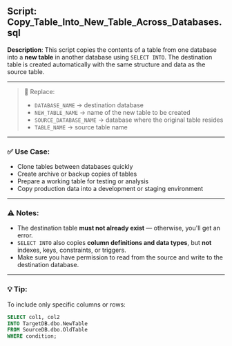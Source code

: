 ## Script: Copy_Table_Into_New_Table_Across_Databases.sql

**Description**:
This script copies the contents of a table from one database into a **new table** in another database using `SELECT INTO`. The destination table is created automatically with the same structure and data as the source table.

---

> 🔁 Replace:
> - `DATABASE_NAME` → destination database
> - `NEW_TABLE_NAME` → name of the new table to be created
> - `SOURCE_DATABASE_NAME` → database where the original table resides
> - `TABLE_NAME` → source table name

---

### ✅ Use Case:
- Clone tables between databases quickly
- Create archive or backup copies of tables
- Prepare a working table for testing or analysis
- Copy production data into a development or staging environment

---

### ⚠️ Notes:
- The destination table **must not already exist** — otherwise, you'll get an error.
- `SELECT INTO` also copies **column definitions and data types**, but **not** indexes, keys, constraints, or triggers.
- Make sure you have permission to read from the source and write to the destination database.

---

### 💡 Tip:
To include only specific columns or rows:
```sql
SELECT col1, col2
INTO TargetDB.dbo.NewTable
FROM SourceDB.dbo.OldTable
WHERE condition;
```



